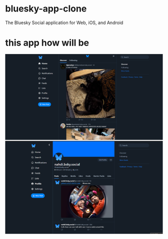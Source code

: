 # bluesky-app-clone
The Bluesky Social application for Web, iOS, and Android 
# this app how will be

<img src="firstView.png"/>
<img src="Capture d’écran 2024-09-12 125348.png"/>

